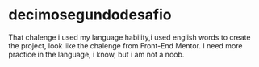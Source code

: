 # decimosegundodesafio
That chalenge i used my language hability,i used english words to create the project, look like the chalenge from Front-End Mentor. I need more practice in the language, i know, but i am not a noob.
